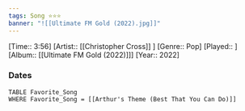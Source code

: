 ```yaml
---
tags: Song ⭐⭐⭐ 
banner: "![[Ultimate FM Gold (2022).jpg]]"
---
```

[Time:: 3:56]
[Artist:: [[Christopher Cross]] ]
[Genre:: Pop]
[Played:: ]
[Album:: [[Ultimate FM Gold (2022)]]]
[Year:: 2022]
### Dates
````dataview
TABLE Favorite_Song
WHERE Favorite_Song = [[Arthur's Theme (Best That You Can Do)]]
````